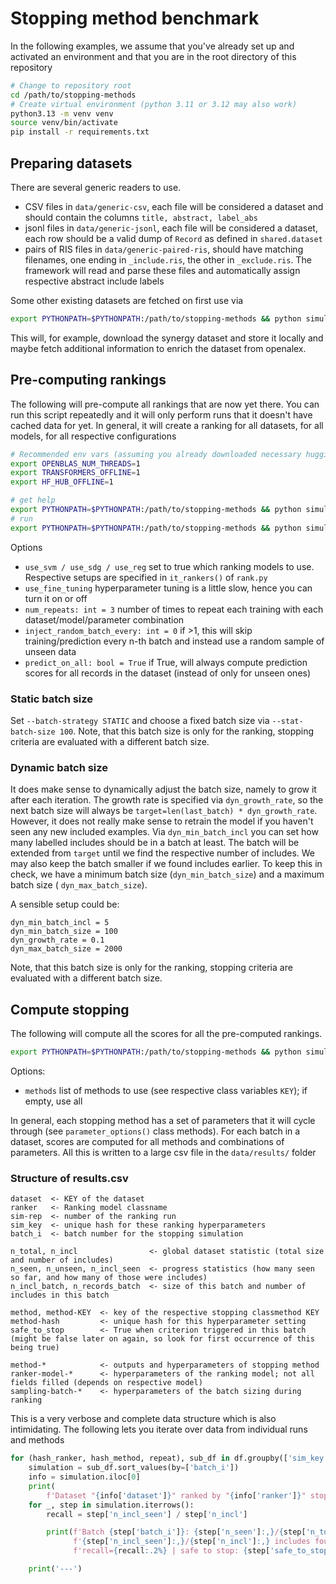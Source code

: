 # Stopping method benchmark

In the following examples, we assume that you've already set up and activated an environment and that you are in the
root directory of this repository

```bash
# Change to repository root
cd /path/to/stopping-methods
# Create virtual environment (python 3.11 or 3.12 may also work)
python3.13 -m venv venv
source venv/bin/activate
pip install -r requirements.txt
```

## Preparing datasets

There are several generic readers to use.

* CSV files in `data/generic-csv`, each file will be considered a dataset and should contain the columns
  `title, abstract, label_abs`
* jsonl files in `data/generic-jsonl`, each file will be considered a dataset, each row should be a valid dump of
  `Record` as defined in `shared.dataset`
* pairs of RIS files in `data/generic-paired-ris`, should have matching filenames, one ending in `_include.ris`, the
  other in `_exclude.ris`. The framework will read and parse these files and automatically assign respective abstract
  include labels

Some other existing datasets are fetched on first use via

```bash
export PYTHONPATH=$PYTHONPATH:/path/to/stopping-methods && python simulation/main.py prepare-datasets
```

This will, for example, download the synergy dataset and store it locally and maybe fetch additional information to
enrich the dataset from openalex.

## Pre-computing rankings

The following will pre-compute all rankings that are now yet there. You can run this script repeatedly and it will
only perform runs that it doesn't have cached data for yet.
In general, it will create a ranking for all datasets, for all models, for all respective configurations

```bash
# Recommended env vars (assuming you already downloaded necessary huggingface models)
export OPENBLAS_NUM_THREADS=1
export TRANSFORMERS_OFFLINE=1
export HF_HUB_OFFLINE=1

# get help 
export PYTHONPATH=$PYTHONPATH:/path/to/stopping-methods && python simulation/main.py precompute-rankings --help
# run
export PYTHONPATH=$PYTHONPATH:/path/to/stopping-methods && python simulation/main.py precompute-rankings --dyn-max-batch-size=2000 --use-svm --use-reg --use-sdg --use-fine-tuning
```

Options

* `use_svm / use_sdg / use_reg` set to true which ranking models to use. Respective setups are specified in
  `it_rankers()` of `rank.py`
* `use_fine_tuning` hyperparameter tuning is a little slow, hence you can turn it on or off
* `num_repeats: int = 3` number of times to repeat each training with each dataset/model/parameter combination
* `inject_random_batch_every: int = 0` if >1, this will skip training/prediction every n-th batch and instead use a
  random sample of unseen data
* `predict_on_all: bool = True` if True, will always compute prediction scores for all records in the dataset (instead
  of only for unseen ones)

### Static batch size

Set `--batch-strategy STATIC` and choose a fixed batch size via `--stat-batch-size 100`.
Note, that this batch size is only for the ranking, stopping criteria are evaluated with a different batch size.

### Dynamic batch size

It does make sense to dynamically adjust the batch size, namely to grow it after each iteration.
The growth rate is specified via `dyn_growth_rate`, so the next batch size will always be
`target=len(last_batch) * dyn_growth_rate`.
However, it does not really make sense to retrain the model if you haven't seen any new included examples.
Via `dyn_min_batch_incl` you can set how many labelled includes should be in a batch at least.
The batch will be extended from `target` until we find the respective number of includes.
We may also keep the batch smaller if we found includes earlier.
To keep this in check, we have a minimum batch size (`dyn_min_batch_size`) and a maximum batch size (
`dyn_max_batch_size`).

A sensible setup could be:

```
dyn_min_batch_incl = 5
dyn_min_batch_size = 100
dyn_growth_rate = 0.1
dyn_max_batch_size = 2000
```

Note, that this batch size is only for the ranking, stopping criteria are evaluated with a different batch size.

## Compute stopping

The following will compute all the scores for all the pre-computed rankings.

```bash
export PYTHONPATH=$PYTHONPATH:/path/to/stopping-methods && python simulation/main.py simulate-stopping --batch-size=100 --results_file results.csv
```

Options:

* `methods` list of methods to use (see respective class variables `KEY`); if empty, use all

In general, each stopping method has a set of parameters that it will cycle through (see `parameter_options()` class
methods).
For each batch in a dataset, scores are computed for all methods and combinations of parameters.
All this is written to a large csv file in the `data/results/` folder

### Structure of results.csv

```
dataset  <- KEY of the dataset
ranker   <- Ranking model classname
sim-rep  <- number of the ranking run
sim_key  <- unique hash for these ranking hyperparameters
batch_i  <- batch number for the stopping simulation

n_total, n_incl                <- global dataset statistic (total size and number of includes)
n_seen, n_unseen, n_incl_seen  <- progress statistics (how many seen so far, and how many of those were includes)
n_incl_batch, n_records_batch  <- size of this batch and number of includes in this batch

method, method-KEY  <- key of the respective stopping classmethod KEY
method-hash         <- unique hash for this hyperparameter setting
safe_to_stop        <- True when criterion triggered in this batch (might be false later on again, so look for first occurrence of this being true)

method-*            <- outputs and hyperparameters of stopping method
ranker-model-*      <- hyperparameters of the ranking model; not all fields filled (depends on respective model)
sampling-batch-*    <- hyperparameters of the batch sizing during ranking
```

This is a very verbose and complete data structure which is also intimidating.
The following lets you iterate over data from individual runs and methods

```python
for (hash_ranker, hash_method, repeat), sub_df in df.groupby(['sim_key', 'method-hash', 'sim-rep']):
    simulation = sub_df.sort_values(by=['batch_i'])
    info = simulation.iloc[0]
    print(
        f'Dataset "{info['dataset']}" ranked by "{info['ranker']}" stopped by "{info['method']}" (repeat {repeat} via {hash_method} / {hash_ranker})')
    for _, step in simulation.iterrows():
        recall = step['n_incl_seen'] / step['n_incl']

        print(f'Batch {step['batch_i']}: {step['n_seen']:,}/{step['n_total']:,} seen; '
              f'{step['n_incl_seen']:,}/{step['n_incl']:,} includes found; '
              f'recall={recall:.2%} | safe to stop: {step['safe_to_stop']}')

    print('---')
```